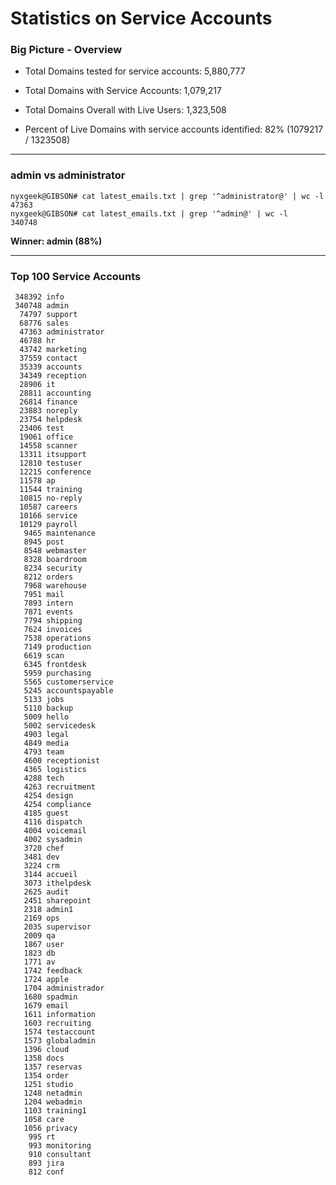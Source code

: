 # Statistics on Service Accounts

### Big Picture - Overview

- Total Domains tested for service accounts: 5,880,777

- Total Domains with Service Accounts: 1,079,217

- Total Domains Overall with Live Users: 1,323,508

- Percent of Live Domains with service accounts identified: 82% (1079217 / 1323508)

---

### admin vs administrator
```
nyxgeek@GIBSON# cat latest_emails.txt | grep '^administrator@' | wc -l
47363
nyxgeek@GIBSON# cat latest_emails.txt | grep '^admin@' | wc -l
340748
```
**Winner: admin (88%)**

---

### Top 100 Service Accounts

```
 348392 info
 340748 admin
  74797 support
  68776 sales
  47363 administrator
  46788 hr
  43742 marketing
  37559 contact
  35339 accounts
  34349 reception
  28906 it
  28811 accounting
  26814 finance
  23883 noreply
  23754 helpdesk
  23406 test
  19061 office
  14558 scanner
  13311 itsupport
  12810 testuser
  12215 conference
  11578 ap
  11544 training
  10815 no-reply
  10587 careers
  10166 service
  10129 payroll
   9465 maintenance
   8945 post
   8548 webmaster
   8328 boardroom
   8234 security
   8212 orders
   7968 warehouse
   7951 mail
   7893 intern
   7871 events
   7794 shipping
   7624 invoices
   7538 operations
   7149 production
   6619 scan
   6345 frontdesk
   5959 purchasing
   5565 customerservice
   5245 accountspayable
   5133 jobs
   5110 backup
   5009 hello
   5002 servicedesk
   4903 legal
   4849 media
   4793 team
   4600 receptionist
   4365 logistics
   4288 tech
   4263 recruitment
   4254 design
   4254 compliance
   4185 guest
   4116 dispatch
   4004 voicemail
   4002 sysadmin
   3720 chef
   3481 dev
   3224 crm
   3144 accueil
   3073 ithelpdesk
   2625 audit
   2451 sharepoint
   2318 admin1
   2169 ops
   2035 supervisor
   2009 qa
   1867 user
   1823 db
   1771 av
   1742 feedback
   1724 apple
   1704 administrador
   1680 spadmin
   1679 email
   1611 information
   1603 recruiting
   1574 testaccount
   1573 globaladmin
   1396 cloud
   1358 docs
   1357 reservas
   1354 order
   1251 studio
   1248 netadmin
   1204 webadmin
   1103 training1
   1058 care
   1056 privacy
    995 rt
    993 monitoring
    910 consultant
    893 jira
    812 conf
```
